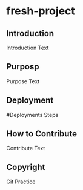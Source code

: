 # fresh-project

## Introduction
Introduction Text

## Purposp
Purpose Text

## Deployment 
#Deployments Steps

## How to Contribute
Contribute Text

## Copyright

Git Practice

